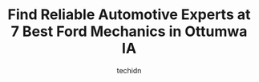 ---
layout: ampstory
image: https://images.unsplash.com/photo-1507136566006-cfc505b114fc?ixlib=rb-4.0.3&ixid=MnwxMjA3fDB8MHxwaG90by1wYWdlfHx8fGVufDB8fHx8&auto=format&fit=crop&w=640&h=853&q=80
author: techidn
featured: false
description: Discover the 7 best Ford Mechanic in Ottumwa IA, USA and ensure your vehicle receives the highest quality of care. These trusted professionals are known for their skill, knowledge, and dedic
title: Find Reliable Automotive Experts at 7 Best Ford Mechanics in Ottumwa IA
cover:
   title: Find Reliable Automotive Experts at 7 Best Ford Mechanics in Ottumwa IA
   subtitle: Rickpate
   background: https://images.unsplash.com/photo-1507136566006-cfc505b114fc?ixlib=rb-4.0.3&ixid=MnwxMjA3fDB8MHxwaG90by1wYWdlfHx8fGVufDB8fHx8&auto=format&fit=crop&w=640&h=853&q=80

pages: 
 - layout: thirds
   top: <h1>#1 C&C Automotive</h1>
   bottom: "<p>Carl is a great mechanic, honest and does great internal engine work. He can work on both your daily driver or when restoring a classic! Quality work.</p>"
   background: https://www.knot35.com/toplist/wp-content/uploads/2023/06/best-ford-mechanic-1-in-ottumwa-ia-1685841917.jpeg
   backgroundblur: true
 - layout: thirds
   top: <h1>#2 Gordys Auto Repair</h1>
   bottom: "<p>1101 S Madison Ave, Ottumwa, IA 52501, United States</p>"
   background: https://www.knot35.com/toplist/wp-content/uploads/2023/06/best-ford-mechanic-2-in-ottumwa-ia-1685841917.jpeg
   cta:
      link: https://www.knot35.com/toplist/find-reliable-automotive-experts-at-7-best-ford-mechanics-in-ottumwa-ia/
      text: Find Reliable Automotive Experts at 7 Best Ford Mechanics in Ottumwa IA
 - layout: thirds
   top: <h1>#3 D-Sanders Garage</h1>
   bottom: "<p>622 S Ransom St, Ottumwa, IA 52501, United States</p>"
   background: https://www.knot35.com/toplist/wp-content/uploads/2023/06/best-ford-mechanic-3-in-ottumwa-ia-1685841918.jpeg
   cta:
      link: https://www.knot35.com/toplist/find-reliable-automotive-experts-at-7-best-ford-mechanics-in-ottumwa-ia/
      text: Find Reliable Automotive Experts at 7 Best Ford Mechanics in Ottumwa IA
 - layout: thirds
   top: <h1>#4 ECARD-FDD</h1>
   bottom: "<p>433 E Main St #3027, Ottumwa, IA 52501, United States</p>"
   background: https://images.unsplash.com/photo-1591393223703-56fe1347ac62?ixlib=rb-4.0.3&ixid=MnwxMjA3fDB8MHxwaG90by1wYWdlfHx8fGVufDB8fHx8&auto=format&fit=crop&w=640&h=853&q=80
   cta:
      link: https://www.knot35.com/toplist/find-reliable-automotive-experts-at-7-best-ford-mechanics-in-ottumwa-ia/
      text: Find Reliable Automotive Experts at 7 Best Ford Mechanics in Ottumwa IA
 - layout: thirds
   top: <h1>#5 Johns Used Cars & Auto Body</h1>
   bottom: "<p>2210 W Main St, Ottumwa, IA 52501, United States</p>"
   background: https://images.unsplash.com/photo-1510906594845-bc082582c8cc?ixlib=rb-4.0.3&ixid=MnwxMjA3fDB8MHxwaG90by1wYWdlfHx8fGVufDB8fHx8&auto=format&fit=crop&w=640&h=853&q=80
   cta:
      link: https://www.knot35.com/toplist/find-reliable-automotive-experts-at-7-best-ford-mechanics-in-ottumwa-ia/
      text: Find Reliable Automotive Experts at 7 Best Ford Mechanics in Ottumwa IA
 - layout: thirds
   top: <h1>#6 Ford Service</h1>
   bottom: "<p>2839 N Ct St, Ottumwa, IA 52501, United States</p>"
   background: https://images.unsplash.com/photo-1613843873231-1447db182f97?ixlib=rb-4.0.3&ixid=MnwxMjA3fDB8MHxwaG90by1wYWdlfHx8fGVufDB8fHx8&auto=format&fit=crop&w=640&h=853&q=80
   cta:
      link: https://www.knot35.com/toplist/find-reliable-automotive-experts-at-7-best-ford-mechanics-in-ottumwa-ia/
      text: Find Reliable Automotive Experts at 7 Best Ford Mechanics in Ottumwa IA
 - layout: thirds
   top: <h1>#7 M & J Auto Service</h1>
   bottom: "<p>1220 S Madison Ave, Ottumwa, IA 52501, United States</p>"
   background: https://images.unsplash.com/photo-1561679660-d00ee1e0dc8e?ixlib=rb-4.0.3&ixid=MnwxMjA3fDB8MHxwaG90by1wYWdlfHx8fGVufDB8fHx8&auto=format&fit=crop&w=640&h=853&q=80
   cta:
      link: https://www.knot35.com/toplist/find-reliable-automotive-experts-at-7-best-ford-mechanics-in-ottumwa-ia/
      text: Find Reliable Automotive Experts at 7 Best Ford Mechanics in Ottumwa IA
 - layout: thirds
   middle: Continue reading...
   background: https://images.unsplash.com/photo-1595364397663-fca4f075d796?ixlib=rb-4.0.3&ixid=MnwxMjA3fDB8MHxwaG90by1wYWdlfHx8fGVufDB8fHx8&auto=format&fit=crop&w=640&h=853&q=80
   cta:
      link: https://www.knot35.com/toplist/find-reliable-automotive-experts-at-7-best-ford-mechanics-in-ottumwa-ia/
      text: Find Reliable Automotive Experts at 7 Best Ford Mechanics in Ottumwa IA
      
---